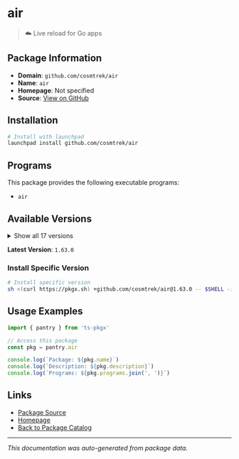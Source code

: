 # air

> ☁️ Live reload for Go apps

## Package Information

- **Domain**: `github.com/cosmtrek/air`
- **Name**: `air`
- **Homepage**: Not specified
- **Source**: [View on GitHub](https://github.com/pkgxdev/pantry/tree/main/projects/github.com/cosmtrek/air/package.yml)

## Installation

```bash
# Install with launchpad
launchpad install github.com/cosmtrek/air
```

## Programs

This package provides the following executable programs:

- `air`

## Available Versions

<details>
<summary>Show all 17 versions</summary>

- `1.63.0`, `1.62.0`, `1.61.7`, `1.61.6`, `1.61.5`
- `1.61.4`, `1.61.3`, `1.61.1`, `1.61.0`, `1.60.0`
- `1.52.3`, `1.52.2`, `1.52.1`, `1.52.0`, `1.51.0`
- `1.50.0`, `1.49.0`

</details>

**Latest Version**: `1.63.0`

### Install Specific Version

```bash
# Install specific version
sh <(curl https://pkgx.sh) +github.com/cosmtrek/air@1.63.0 -- $SHELL -i
```

## Usage Examples

```typescript
import { pantry } from 'ts-pkgx'

// Access this package
const pkg = pantry.air

console.log(`Package: ${pkg.name}`)
console.log(`Description: ${pkg.description}`)
console.log(`Programs: ${pkg.programs.join(', ')}`)
```

## Links

- [Package Source](https://github.com/pkgxdev/pantry/tree/main/projects/github.com/cosmtrek/air/package.yml)
- [Homepage](#)
- [Back to Package Catalog](../../../package-catalog.md)

---

*This documentation was auto-generated from package data.*
